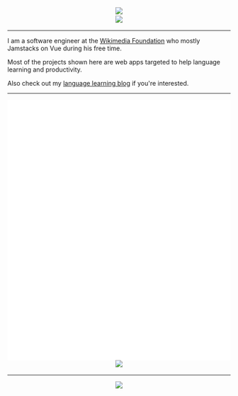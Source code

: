 <div align="center">
  <img src="https://readme-typing-svg.herokuapp.com?color=F97316&background=FFFFFF00&center=true&vCenter=true&lines=Hi+there+%F0%9F%91%8B" />
</div>

<div align="center">
  <img src="https://pbs.twimg.com/media/DepEIeTV4AAbkvO.jpg" />
</div>

---

I am a software engineer at the [Wikimedia Foundation](https://github.com/wikimedia) who mostly Jamstacks on Vue during his free time.

Most of the projects shown here are web apps targeted to help language learning and productivity.

Also check out my <a href="https://barelylingual.net/">language learning blog</a> if you're interested.

---

<div align="center">
<span>
  <img align="center" src="https://github.com/tchin25/github-stats/blob/master/generated/overview.svg" />
</span>
<span>
  <img align="center" src="https://github.com/tchin25/github-stats/blob/master/generated/languages.svg" />
</span>
</div>

<div align="center">
<img src="https://github-profile-trophy.vercel.app/?username=tchin25&rank=-C,-?&margin-w=8&theme=flat" />
</div>

---

<div align="center">
  <img height="200" src="https://149674310.v2.pressablecdn.com/wp-content/uploads/2019/01/letsgoch.png" />
</div>
